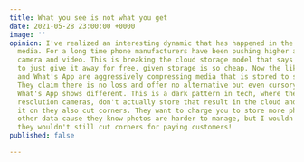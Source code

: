 ```yaml
---
title: What you see is not what you get
date: 2021-05-28 23:00:00 +0000
image: ''
opinion: I've realized an interesting dynamic that has happened in the world of phone
  media. For a long time phone manufacturers have been pushing higher and higher resolution
  camera and video. This is breaking the cloud storage model that says it's easier
  to just give it away for free, given storage is so cheap. Now the likes of Google
  and What's App are aggressively compressing media that is stored to save space.
  They claim there is no loss and offer no alternative but even cursory testing on
  What's App shows different. This is a dark pattern in tech, where they sell high
  resolution cameras, don't actually store that result in the cloud and when you send
  it on they also cut corners. They want to charge you to store more photos but not
  other data cause they know photos are harder to manage, but I wouldn't trust that
  they wouldn't still cut corners for paying customers!
published: false

---
```

